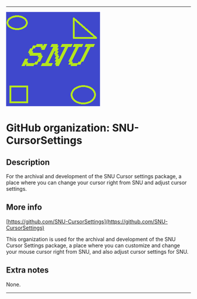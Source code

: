 
***

![SNU_blue_and_gold_legacy_icon.png failed to load. The file may be missing or corrupt. Check the file path for errors first.](/AdditionalInfo/1/SNU-CursorSettings/SNU_blue_and_gold_legacy_icon.png)

# GitHub organization: SNU-CursorSettings

## Description

For the archival and development of the SNU Cursor settings package, a place where you can change your cursor right from SNU and adjust cursor settings.

## More info

[https://github.com/SNU-CursorSettings](https://github.com/SNU-CursorSettings)

This organization is used for the archival and development of the SNU Cursor Settings package, a place where you can customize and change your mouse cursor right from SNU, and also adjust cursor settings for SNU.

## Extra notes

None.

***
